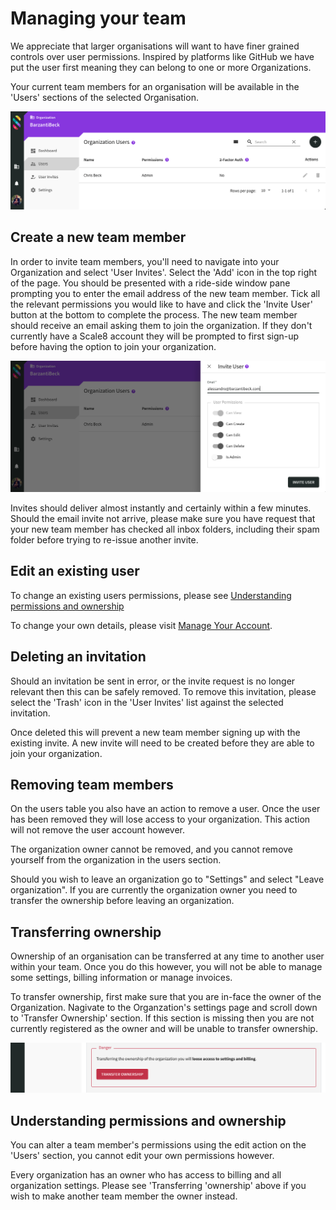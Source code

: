 # Managing your team

We appreciate that larger organisations will want to have finer grained controls over user permissions. Inspired by platforms like GitHub we have put the user first meaning they can belong to one or more Organizations.

Your current team members for an organisation will be available in the 'Users' sections of the selected Organisation.

![Users list](/img/organization/users.png)

## Create a new team member

In order to invite team members, you'll need to navigate into your Organization and select 'User Invites'. Select the 'Add' icon in the top right of the page.
You should be presented with a ride-side window pane prompting you to enter the email address of the new team member. Tick all the relevant permissions you would like to have and click the 'Invite User' button at the bottom to complete the process.
The new team member should receive an email asking them to join the organization. If they don't currently have a Scale8 account they will be prompted to first sign-up before having the option to join your organization.

![Users list](/img/organization/invite.png)

<Warn>

Invites should deliver almost instantly and certainly within a few minutes. Should the email invite not arrive, please make sure you have request that your new team member has checked all inbox folders, including their spam folder before trying to re-issue another invite.

</Warn>

## Edit an existing user

To change an existing users permissions, please see [Understanding permissions and ownership](/docs/managing-your-team#understanding-permissions-and-ownership)

<Info>

To change your own details, please visit [Manage Your Account](/docs/manage-your-account).

</Info>

## Deleting an invitation

Should an invitation be sent in error, or the invite request is no longer relevant then this can be safely removed. To remove this invitation, please select the 'Trash' icon in the 'User Invites' list against the selected invitation.

<Info>

Once deleted this will prevent a new team member signing up with the existing invite. A new invite will need to be created before they are able to join your organization.

</Info>

## Removing team members

On the users table you also have an action to remove a user. Once the user has been removed they will lose access to your organization. This action will not remove the user account however.

The organization owner cannot be removed, and you cannot remove yourself from the organization in the users section.

Should you wish to leave an organization go to "Settings" and select "Leave organization". If you are currently the organization owner you need to transfer the ownership before leaving an organization.

## Transferring ownership

Ownership of an organisation can be transferred at any time to another user within your team. Once you do this however, you will not be able to manage some settings, billing information or manage invoices.

To transfer ownership, first make sure that you are in-face the owner of the Organization. Nagivate to the Organzation's settings page and scroll down to 'Transfer Ownership' section. If this section is missing then you are not currently registered as the owner and will be unable to transfer ownership.

![Transfer Ownership](/img/organization/transfer-ownership.png)

## Understanding permissions and ownership

You can alter a team member's permissions using the edit action on the 'Users' section, you cannot edit your own permissions however.

Every organization has an owner who has access to billing and all organization settings. Please see 'Transferring 'ownership' above if you wish to make another team member the owner instead.

